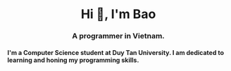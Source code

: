 <h1 align="center">Hi 👋, I'm Bao</h1>
<h3 align="center">A programmer in Vietnam.</h3>
<h4 align="left">I'm a Computer Science student at Duy Tan University. I am dedicated to learning and honing my programming skills.</h4>
